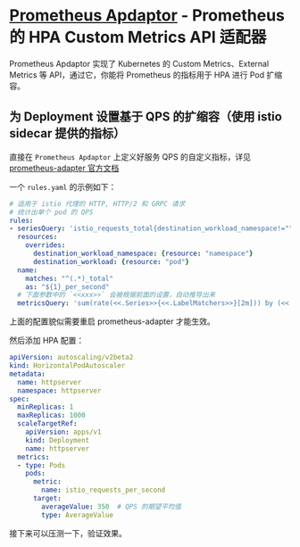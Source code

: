 # [Prometheus Apdaptor](https://github.com/kubernetes-sigs/prometheus-adapter) - Prometheus 的 HPA Custom Metrics API 适配器

Prometheus Apdaptor 实现了 Kubernetes 的 Custom Metrics、External Metrics 等 API，通过它，你能将 Prometheus 的指标用于 HPA 进行 Pod 扩缩容。

## 为 Deployment 设置基于 QPS 的扩缩容（使用 istio sidecar 提供的指标）

直接在 `Prometheus Apdaptor` 上定义好服务 QPS 的自定义指标，详见 [prometheus-adapter 官方文档](https://github.com/kubernetes-sigs/prometheus-adapter/blob/master/docs/config-walkthrough.md)

一个 `rules.yaml` 的示例如下：
```yaml
# 适用于 istio 代理的 HTTP, HTTP/2 和 GRPC 请求
# 统计出单个 pod 的 QPS
rules:
- seriesQuery: 'istio_requests_total{destination_workload_namespace!="",destination_workload!="", destination_app!=""}'
  resources:
    overrides:
      destination_workload_namespace: {resource: "namespace"}
      destination_workload: {resource: "pod"}
  name:
    matches: "^(.*)_total"
    as: "${1}_per_second"
  # 下面参数中的 `<<xxx>>` 会被根据前面的设置，自动推导出来
  metricsQuery: 'sum(rate(<<.Series>>{<<.LabelMatchers>>}[2m])) by (<<.GroupBy>>)'
```

上面的配置貌似需要重启 prometheus-adapter 才能生效。

然后添加 HPA 配置：

```yaml
apiVersion: autoscaling/v2beta2
kind: HorizontalPodAutoscaler
metadata:
  name: httpserver
  namespace: httpserver
spec:
  minReplicas: 1
  maxReplicas: 1000
  scaleTargetRef:
    apiVersion: apps/v1
    kind: Deployment
    name: httpserver
  metrics:
  - type: Pods
    pods:
      metric:
        name: istio_requests_per_second
      target:
        averageValue: 350  # QPS 的期望平均值
        type: AverageValue
```

接下来可以压测一下，验证效果。

